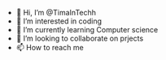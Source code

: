 - 👋 Hi, I’m @TimaInTechh
- 👀 I’m interested in coding 
- 🌱 I’m currently learning Computer science
- 💞️ I’m looking to collaborate on prjects
- 📫 How to reach me

<!---
TimaInTechh/TimaInTechh is a ✨ special ✨ repository because its `README.md` (this file) appears on your GitHub profile.
You can click the Preview link to take a look at your changes.
--->
